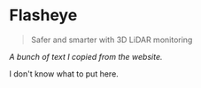 # Flasheye

> Safer and smarter with 3D LiDAR monitoring

*A bunch of text I copied from the website.*

I don't know what to put here.
